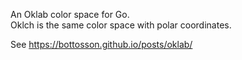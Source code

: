 An Oklab color space for Go.  
Oklch is the same color space with polar coordinates.

See https://bottosson.github.io/posts/oklab/
